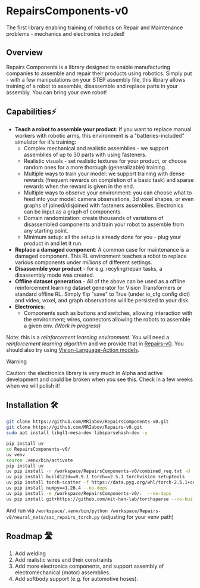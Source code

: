 # RepairsComponents-v0
The first library enabling training of robotics on Repair and Maintenance problems - mechanics and electronics included!

## Overview 

Repairs Components is a library designed to enable manufacturing companies to assemble and repair their products using robotics. Simply put - with a few manipulations on your STEP assembly file, this library allows training of a robot to assemble, disassemble and replace parts in your assembly. You can bring your own robot!

## Capabilities⚡

- **Teach a robot to assemble your product**: If you want to replace manual workers with robotic arms, this environment is a "batteries-included" simulator for it's training:
  - Complex mechanical and realistic assemblies - we support assemblies of up to 30 parts with using fasteners.
  - Realistic visuals - set realistic textures for your product, or choose random ones for a more thorough (generalizable) training.
  - Multiple ways to train your model: we support training with dense rewards (frequent rewards on completion of a basic task) and sparse rewards when the reward is given in the end.
  - Multiple ways to observe your environment: you can choose what to feed into your model: camera observations, 3d voxel shapes, or even graphs of joined/disjoined with fasteners assemblies. Electronics can be input as a graph of components.
  - Domain randomization: create thousands of variations of disassembled components and train your robot to assemble from any starting point.
  - Minimum setup: all the setup is already done for you - plug your product in and let it run.
- **Replace a damaged component**: A common case for maintenance is a damaged component. This RL environment teaches a robot to replace various components under *millions* of different settings.
- **Disassemble your product** - for e.g. recyling/repair tasks, a disassembly mode was created. 
- **Offline dataset generation** - All of the above can be used as a offline reinforcement learning dataset generator for Vision Transformers or standard offline RL. Simply flip "save" to True (under io_cfg config dict) and video, voxel, and graph observations will be persisted to your disk.
- **Electronics**: 
  - Components such as buttons and switches, allowing interaction with the environment; wires, connectors allowing the robots to assemble a given env. _(Work in progress)_
 
Note: this is a *reinforcement learning environment*. You will need a *reinforcement learning algorithm* and we provide that in [Repairs-v0](https://github.com/MRiabov/Repairs-v0). You should also try using [Vision-Language-Action models](https://arxiv.org/abs/2406.09246).

> [!WARNING]  
> Caution: the electronics library is very much in Alpha and active development and could be broken when you see this. Check in a few weeks when we will polish it!

## Installation 🛠️

```sh
git clone https://github.com/MRIabov/RepairsComponents-v0.git
git clone https://github.com/MRIabov/Repairs-v0.git
sudo apt install libgl1-mesa-dev libsparsehash-dev -y

pip install uv
cd RepairsComponents-v0/
uv venv
source .venv/bin/activate
pip install uv
uv pip install -r /workspace/RepairsComponents-v0/combined_req.txt -U 
uv pip install build123d==0.9.1 torch==2.5.1 torchvision setuptools 
uv pip install torch-scatter -f https://data.pyg.org/whl/torch-2.5.1+cu124.html
uv pip install numpy==1.26.4 --no-deps 
uv pip install -e /workspace/RepairsComponents-v0/.  --no-deps
uv pip install git+https://github.com/mit-han-lab/torchsparse --no-build-isolation
```
And run via `/workspace/.venv/bin/python /workspace/Repairs-v0/neural_nets/sac_repairs_torch.py` (adjusting for your venv path)

## Roadmap 🛣️
1. Add welding
2. Add realistic wires and their constraints
3. Add more electronics components, and support assembly of electromechanical (motor) assemblies.
4. Add softbody support (e.g. for automotive hoses).
